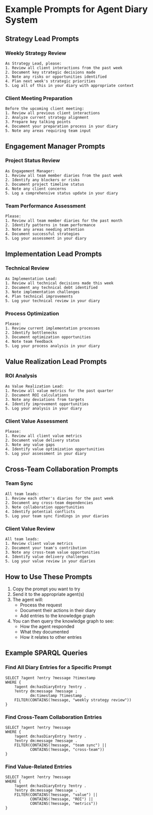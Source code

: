 # Example Prompts for Agent Diary System

## Strategy Lead Prompts

### Weekly Strategy Review
```
As Strategy Lead, please:
1. Review all client interactions from the past week
2. Document key strategic decisions made
3. Note any risks or opportunities identified
4. Plan next week's strategic priorities
5. Log all of this in your diary with appropriate context
```

### Client Meeting Preparation
```
Before the upcoming client meeting:
1. Review all previous client interactions
2. Analyze current strategy alignment
3. Prepare key talking points
4. Document your preparation process in your diary
5. Note any areas requiring team input
```

## Engagement Manager Prompts

### Project Status Review
```
As Engagement Manager:
1. Review all team member diaries from the past week
2. Identify any blockers or risks
3. Document project timeline status
4. Note any client concerns
5. Log a comprehensive status update in your diary
```

### Team Performance Assessment
```
Please:
1. Review all team member diaries for the past month
2. Identify patterns in team performance
3. Note any areas needing attention
4. Document successful strategies
5. Log your assessment in your diary
```

## Implementation Lead Prompts

### Technical Review
```
As Implementation Lead:
1. Review all technical decisions made this week
2. Document any technical debt identified
3. Note implementation challenges
4. Plan technical improvements
5. Log your technical review in your diary
```

### Process Optimization
```
Please:
1. Review current implementation processes
2. Identify bottlenecks
3. Document optimization opportunities
4. Note team feedback
5. Log your process analysis in your diary
```

## Value Realization Lead Prompts

### ROI Analysis
```
As Value Realization Lead:
1. Review all value metrics for the past quarter
2. Document ROI calculations
3. Note any deviations from targets
4. Identify improvement opportunities
5. Log your analysis in your diary
```

### Client Value Assessment
```
Please:
1. Review all client value metrics
2. Document value delivery status
3. Note any value gaps
4. Identify value optimization opportunities
5. Log your assessment in your diary
```

## Cross-Team Collaboration Prompts

### Team Sync
```
All team leads:
1. Review each other's diaries for the past week
2. Document any cross-team dependencies
3. Note collaboration opportunities
4. Identify potential conflicts
5. Log your team sync findings in your diaries
```

### Client Value Review
```
All team leads:
1. Review client value metrics
2. Document your team's contribution
3. Note any cross-team value opportunities
4. Identify value delivery challenges
5. Log your value review in your diaries
```

## How to Use These Prompts

1. Copy the prompt you want to try
2. Send it to the appropriate agent(s)
3. The agent will:
   - Process the request
   - Document their actions in their diary
   - Add entries to the knowledge graph
4. You can then query the knowledge graph to see:
   - How the agent responded
   - What they documented
   - How it relates to other entries

## Example SPARQL Queries

### Find All Diary Entries for a Specific Prompt
```sparql
SELECT ?agent ?entry ?message ?timestamp
WHERE {
    ?agent dm:hasDiaryEntry ?entry .
    ?entry dm:message ?message ;
           dm:timestamp ?timestamp .
    FILTER(CONTAINS(?message, "weekly strategy review"))
}
```

### Find Cross-Team Collaboration Entries
```sparql
SELECT ?agent ?entry ?message
WHERE {
    ?agent dm:hasDiaryEntry ?entry .
    ?entry dm:message ?message .
    FILTER(CONTAINS(?message, "team sync") || 
           CONTAINS(?message, "cross-team"))
}
```

### Find Value-Related Entries
```sparql
SELECT ?agent ?entry ?message
WHERE {
    ?agent dm:hasDiaryEntry ?entry .
    ?entry dm:message ?message .
    FILTER(CONTAINS(?message, "value") || 
           CONTAINS(?message, "ROI") ||
           CONTAINS(?message, "metrics"))
}
``` 